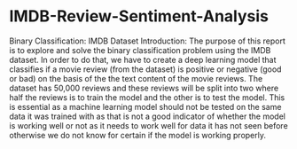 # IMDB-Review-Sentiment-Analysis
Binary Classification: IMDB Dataset
Introduction:
The purpose of this report is to explore and solve the binary classification problem using the IMDB dataset. In order to do that, we have to create a deep learning model that classifies if a movie review (from the dataset) is positive or negative (good or bad) on the basis of the the text content of the movie reviews. The dataset has 50,000 reviews and these reviews will be split into two where half the reviews is to train the model and the other is to test the model. This is essential as a machine learning model should not be tested on the same data it was trained with as that is not a good indicator of whether the model is working well or not as it needs to work well for data it has not seen before otherwise we do not know for certain if the model is working properly.
